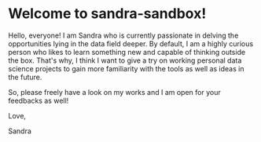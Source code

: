 # **Welcome to sandra-sandbox!**

Hello, everyone! I am Sandra who is currently passionate in delving the opportunities lying in the data field deeper.
By default, I am a highly curious person who likes to learn something new and capable of thinking outside the box.
That's why, I think I want to give a try on working personal data science projects to gain more familiarity with the tools as well as ideas in the future.

So, please freely have a look on my works and I am open for your feedbacks as well!

Love,

Sandra
